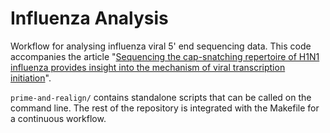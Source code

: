 # Influenza Analysis
Workflow for analysing influenza viral 5' end sequencing data. This code accompanies the article "[Sequencing the cap-snatching repertoire of H1N1 influenza provides insight into the mechanism of viral transcription initiation](https://doi.org/10.1093%2Fnar%2Fgkv333)". 

`prime-and-realign/` contains standalone scripts that can be called on the command line. The rest of the repository is integrated with the Makefile for a continuous workflow. 
